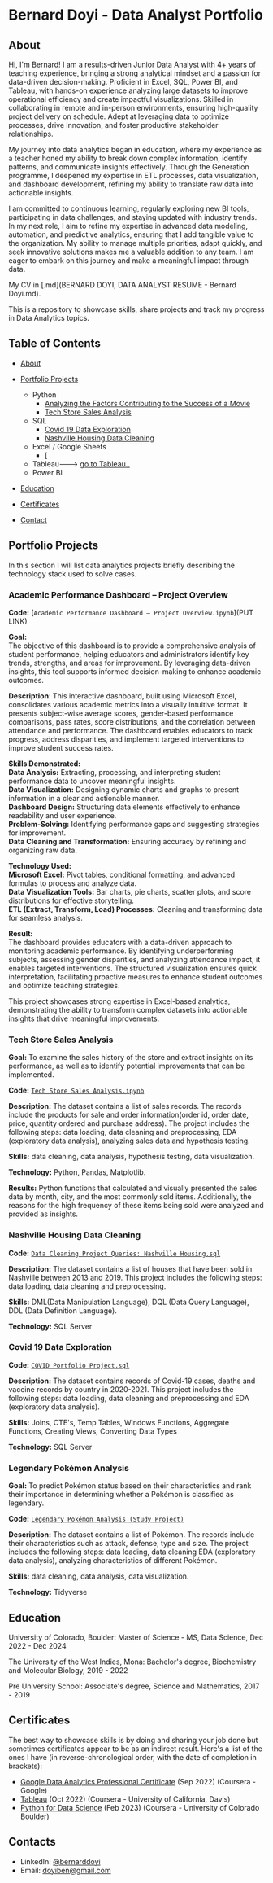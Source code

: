 
# Bernard Doyi - Data Analyst Portfolio
## About
Hi, I'm Bernard! I am a results-driven Junior Data Analyst with 4+ years of teaching experience, bringing a strong analytical mindset and a passion for data-driven decision-making. Proficient in Excel, SQL, Power BI, and Tableau, with hands-on experience analyzing large datasets to improve operational efficiency and create impactful visualizations. Skilled in collaborating in remote and in-person environments, ensuring high-quality project delivery on schedule. Adept at leveraging data to optimize processes, drive innovation, and foster productive stakeholder relationships.  

My journey into data analytics began in education, where my experience as a teacher honed my ability to break down complex information, identify patterns, and communicate insights effectively. Through the Generation programme, I deepened my expertise in ETL processes, data visualization, and dashboard development, refining my ability to translate raw data into actionable insights.  

I am committed to continuous learning, regularly exploring new BI tools, participating in data challenges, and staying updated with industry trends. In my next role, I aim to refine my expertise in advanced data modeling, automation, and predictive analytics, ensuring that I add tangible value to the organization. My ability to manage multiple priorities, adapt quickly, and seek innovative solutions makes me a valuable addition to any team. I am eager to embark on this journey and make a meaningful impact through data.  

My CV in [.md](BERNARD DOYI, DATA ANALYST RESUME - Bernard Doyi.md).

This is a repository to showcase skills, share projects and track my progress in Data Analytics topics.

## Table of Contents
- [About](https://github.com/tiannaparris/Data-Analysis-Portfolio/blob/main/README.md#about)
- [Portfolio Projects](https://github.com/tiannaparris/Data-Analysis-Portfolio/blob/main/README.md#portfolio-projects)
  - Python
    - [Analyzing the Factors Contributing to the Success of a Movie](https://github.com/tiannaparris/Data-Analysis-Portfolio#analyzing-the-factors-contributing-to-the-success-of-a-movie)
    - [Tech Store Sales Analysis](https://github.com/tiannaparris/Data-Analysis-Portfolio#tech-store-sales-analysis)  
  - SQL
    - [Covid 19 Data Exploration](https://github.com/tiannaparris/Data-Analysis-Portfolio#covid-19-data-exploration)
    - [Nashville Housing Data Cleaning](https://github.com/tiannaparris/Data-Analysis-Portfolio#nashville-housing-data-cleaning)
  - Excel / Google Sheets
    - [
  - Tableau---> [go to Tableau..](https://public.tableau.com/app/profile/bernard.doyi/vizzes)
  - Power BI
  


- [Education](https://github.com/tiannaparris/Data-Analysis-Portfolio/blob/main/README.md#education)  
- [Certificates](https://github.com/tiannaparris/Data-Analysis-Portfolio/blob/main/README.md#certificates)
- [Contact](https://github.com/tiannaparris/Data-Analysis-Portfolio/blob/main/README.md#contacts)
  
## Portfolio Projects
In this section I will list data analytics projects briefly describing the technology stack used to solve cases.

### **Academic Performance Dashboard – Project Overview**
**Code:** [`Academic Performance Dashboard – Project Overview.ipynb`](PUT LINK)  

**Goal:**  
The objective of this dashboard is to provide a comprehensive analysis of student performance, helping educators and administrators identify key trends, strengths, and areas for improvement. By leveraging data-driven insights, this tool supports informed decision-making to enhance academic outcomes.  

**Description**:
This interactive dashboard, built using Microsoft Excel, consolidates various academic metrics into a visually intuitive format. It presents subject-wise average scores, gender-based performance comparisons, pass rates, score distributions, and the correlation between attendance and performance. The dashboard enables educators to track progress, address disparities, and implement targeted interventions to improve student success rates.  

**Skills Demonstrated:**  
  **Data Analysis:** Extracting, processing, and interpreting student performance data to uncover meaningful insights.  
  **Data Visualization:** Designing dynamic charts and graphs to present information in a clear and actionable manner.  
  **Dashboard Design:** Structuring data elements effectively to enhance readability and user experience.  
  **Problem-Solving:** Identifying performance gaps and suggesting strategies for improvement.  
  **Data Cleaning and Transformation:** Ensuring accuracy by refining and organizing raw data.  

**Technology Used:**  
  **Microsoft Excel:** Pivot tables, conditional formatting, and advanced formulas to process and analyze data.  
  **Data Visualization Tools:** Bar charts, pie charts, scatter plots, and score distributions for effective storytelling.  
  **ETL (Extract, Transform, Load) Processes:** Cleaning and transforming data for seamless analysis.  

**Result:**  
The dashboard provides educators with a data-driven approach to monitoring academic performance. By identifying underperforming subjects, assessing gender disparities, and analyzing attendance impact, it enables targeted interventions. The structured visualization ensures quick interpretation, facilitating proactive measures to enhance student outcomes and optimize teaching strategies.  

This project showcases strong expertise in Excel-based analytics, demonstrating the ability to transform complex datasets into actionable insights that drive meaningful improvements.

### Tech Store Sales Analysis

**Goal:** To examine the sales history of the store and extract insights on its performance, as well as to identify potential improvements that can be implemented.

**Code:** [`Tech Store Sales Analysis.ipynb`](https://github.com/tiannaparris/PortfolioProjects/blob/main/Tech%20Store%20Sales%20Analysis.ipynb)

**Description:** The dataset contains a list of sales records.  The records include the products for sale and order information(order id, order date, price, quantity ordered and purchase address). The project includes the following steps: data loading, data cleaning and preprocessing, EDA (exploratory data analysis), analyzing sales data and hypothesis testing.

**Skills:** data cleaning, data analysis, hypothesis testing, data visualization.

**Technology:** Python, Pandas, Matplotlib.

**Results:** Python functions that calculated and visually presented the sales data by month, city, and the most commonly sold items. Additionally, the reasons for the high frequency of these items being sold were analyzed and provided as insights.



### Nashville Housing Data Cleaning
**Code:** [`Data Cleaning Project Queries: Nashville Housing.sql`](https://github.com/tiannaparris/PortfolioProjects/blob/main/Data%20Cleaning%20Project%20Queries:%20Nashville%20Housing.sql)

**Description:** The dataset contains a list of houses that have been sold in Nashville between 2013 and 2019. This project includes the following steps: data loading, data cleaning and preprocessing.


**Skills:** DML(Data Manipulation Language), DQL (Data Query Language), DDL (Data Definition Language).

**Technology:** SQL Server


### Covid 19 Data Exploration
**Code:** [`COVID Portfolio Project.sql`](https://github.com/tiannaparris/PortfolioProjects/blob/main/COVID%20Portfolio%20Project.sql)

**Description:** The dataset contains records of Covid-19 cases, deaths and vaccine records by country in 2020-2021. This project includes the following steps: data loading, data cleaning and preprocessing and EDA (exploratory data analysis).

**Skills:** Joins, CTE's, Temp Tables, Windows Functions, Aggregate Functions, Creating Views, Converting Data Types

**Technology:** SQL Server



### Legendary Pokémon Analysis

**Goal:** To predict Pokémon status based on their characteristics and rank their importance in determining whether a Pokémon is classified as legendary.

**Code:** [`Legendary Pokémon Analysis (Study Project)`](https://github.com/tiannaparris/PortfolioProjects/blob/main/Legendary%20Pok%C3%A9mon%20Analysis.ipynb)

**Description:** The dataset contains a list of  Pokémon.  The records include their characteristics such as attack, defense, type and size. The project includes the following steps: data loading, data cleaning EDA (exploratory data analysis), analyzing characteristics of different Pokémon.

**Skills:** data cleaning, data analysis, data visualization.

**Technology:** Tidyverse 





## Education
University of Colorado, Boulder: 
Master of Science - MS, Data Science,
Dec 2022 - Dec 2024

The University of the West Indies, Mona:
Bachelor's degree, Biochemistry and Molecular Biology,
2019 - 2022

Pre University School:
Associate's degree, Science and Mathematics,
2017 - 2019

## Certificates
The best way to showcase skills is by doing and sharing your job done but sometimes certificates appear to be as an indirect result. Here's a list of the ones I have (in reverse-chronological order, with the date of completion in brackets):
- [Google Data Analytics Professional Certificate](https://www.coursera.org/account/accomplishments/professional-cert/LRQ498UKBBSJ?utm_source=link&utm_medium=certificate&utm_content=cert_image&utm_campaign=sharing_cta&utm_product=prof) (Sep 2022) (Coursera - Google)
- [Tableau](https://www.coursera.org/account/accomplishments/verify/62LME4DV8CUV) (Oct 2022) (Coursera - University of California, Davis)
- [Python for Data Science](https://coursera.org/share/a16ecd3de61dd794199c452586cba90c) (Feb 2023) (Coursera - University of Colorado Boulder)

## Contacts
- LinkedIn: [@bernarddoyi](https://www.linkedin.com/in/bernarddoyi/)
- Email: doyiben@gmail.com

